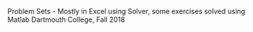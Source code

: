 Problem Sets - Mostly in Excel using Solver, some exercises solved using Matlab 
Dartmouth College, Fall 2018
